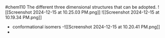 #chem110 
The different three dimensional structures that can be adopted. 
![[Screenshot 2024-12-15 at 10.25.03 PM.png]]
![[Screenshot 2024-12-15 at 10.19.34 PM.png]]

- conformational isomers -![[Screenshot 2024-12-15 at 10.20.41 PM.png]]
- 